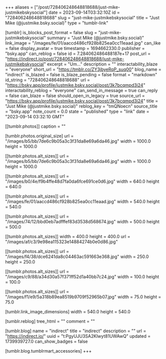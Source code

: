 +++
aliases = ["/post/728406248648818688/just-mike-justmikebskysocial"]
date = 2023-09-14T03:32:10Z
id = "728406248648818688"
slug = "just-mike-justmikebskysocial"
title = "Just Mike (@justmike.bsky.social)"
type = "tumblr-link"

[tumblr]
is_blocks_post_format = false
slug = "just-mike-justmikebskysocial"
summary = "Just Mike (@justmike.bsky.social)"
link_image = "/images/fe/01/aaccd486cf928b825ea0cc11eaad.jpg"
can_like = false
display_avatar = true
timestamp = 1694662330.0
publisher = "bsky.app"
can_reblog = false
id = 7.284062486488187e+17
post_url = "https://indirect.io/post/728406248648818688/just-mike-justmikebskysocial"
excerpt = "Um..."
description = ""
interactability_blaze = "everyone"
short_url = "https://tmblr.co/ZY3jbyeRqP_suq00"
blog_name = "indirect"
is_blazed = false
is_blaze_pending = false
format = "markdown"
id_string = "728406248648818688"
url = "https://bsky.app/profile/justmike.bsky.social/post/3k7bcqmpd3i24"
interactability_reblog = "everyone"
can_send_in_message = true
can_reply = false
can_blaze = false
should_open_in_legacy = true
source_url = "https://bsky.app/profile/justmike.bsky.social/post/3k7bcqmpd3i24"
title = "Just Mike (@justmike.bsky.social)"
reblog_key = "tmQNoecn"
source_title = "bsky.app"
note_count = 0.0
state = "published"
type = "link"
date = "2023-09-14 03:32:10 GMT"

[[tumblr.photos]]
caption = ""

[tumblr.photos.original_size]
url = "/images/b5/bb/7de6c9b05a3c3f31da8e69a6da46.jpg"
width = 1000.0
height = 1000.0

[[tumblr.photos.alt_sizes]]
url = "/images/b5/bb/7de6c9b05a3c3f31da8e69a6da46.jpg"
width = 1000.0
height = 1000.0

[[tumblr.photos.alt_sizes]]
url = "/images/b0/4e/f9b4ffe48d7fa0da6fce691ce0d6.jpg"
width = 640.0
height = 640.0

[[tumblr.photos.alt_sizes]]
url = "/images/fe/01/aaccd486cf928b825ea0cc11eaad.jpg"
width = 540.0
height = 540.0

[[tumblr.photos.alt_sizes]]
url = "/images/74/12/bbd0eb7adfffef83d3538d568674.jpg"
width = 500.0
height = 500.0

[[tumblr.photos.alt_sizes]]
width = 400.0
height = 400.0
url = "/images/af/c3/9e98ea115323e14884274b0e0d86.jpg"

[[tumblr.photos.alt_sizes]]
url = "/images/f4/38/dce6241da8c04463ac591663e368.jpg"
width = 250.0
height = 250.0

[[tumblr.photos.alt_sizes]]
url = "/images/c9/88/a34d30a57f371ff52d1a40bb7c24.jpg"
width = 100.0
height = 100.0

[[tumblr.photos.alt_sizes]]
url = "/images/f1/e9/5a318b89ea8519b9709f52965b07.jpg"
width = 75.0
height = 75.0

[tumblr.link_image_dimensions]
width = 540.0
height = 540.0

[tumblr.reblog]
tree_html = ""
comment = ""

[tumblr.blog]
name = "indirect"
title = "indirect"
description = ""
url = "https://indirect.io/"
uuid = "t:PgyUJU3SA2Klwyt81UWAwQ"
updated = 1739939727.0
can_show_badges = false

[tumblr.blog.tumblrmart_accessories]
+++
